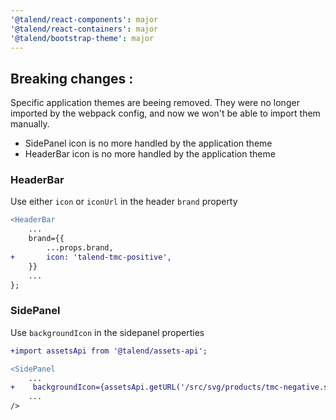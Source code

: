 ```yaml
---
'@talend/react-components': major
'@talend/react-containers': major
'@talend/bootstrap-theme': major
---
```


## Breaking changes :
Specific application themes are beeing removed. They were no longer imported by the webpack config, and now we won't be able to import them manually.
- SidePanel icon is no more handled by the application theme
- HeaderBar icon is no more handled by the application theme

### HeaderBar
Use either `icon` or `iconUrl` in the header `brand` property
``` diff
<HeaderBar
    ...
	brand={{
		...props.brand,
+       icon: 'talend-tmc-positive',
	}}
    ...
};
```

### SidePanel
Use `backgroundIcon` in the sidepanel properties
``` diff
+import assetsApi from '@talend/assets-api';

<SidePanel
    ...
+    backgroundIcon={assetsApi.getURL('/src/svg/products/tmc-negative.svg', '@talend/icons')}
    ...
/>
```
